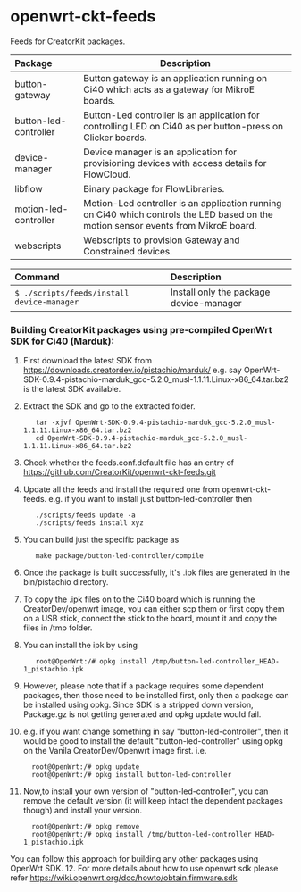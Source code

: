 # openwrt-ckt-feeds

Feeds for CreatorKit packages.

Package           | Description
:---------------- | -----------------------------
button-gateway    | Button gateway is an application running on Ci40 which acts as a gateway for MikroE boards.
button-led-controller    | Button-Led controller is an application for controlling LED on Ci40 as per button-press on Clicker boards.
device-manager    | Device manager is an application for provisioning devices with access details for FlowCloud.
libflow           | Binary package for FlowLibraries.
motion-led-controller  | Motion-Led controller is an application running on Ci40 which controls the LED based on the motion sensor events from MikroE board.
webscripts        | Webscripts to provision Gateway and Constrained devices.

Command                                         | Description
:---------------------------------------------- | :---------------------------------------
```$ ./scripts/feeds/install device-manager```  | Install only the package device-manager


### Building CreatorKit packages using pre-compiled OpenWrt SDK for Ci40 (Marduk):

1. First download the latest SDK from https://downloads.creatordev.io/pistachio/marduk/ e.g. say  OpenWrt-SDK-0.9.4-pistachio-marduk_gcc-5.2.0_musl-1.1.11.Linux-x86_64.tar.bz2 is the latest SDK available.
2. Extract the SDK and go to the extracted folder.

          tar -xjvf OpenWrt-SDK-0.9.4-pistachio-marduk_gcc-5.2.0_musl-1.1.11.Linux-x86_64.tar.bz2
          cd OpenWrt-SDK-0.9.4-pistachio-marduk_gcc-5.2.0_musl-1.1.11.Linux-x86_64.tar.bz2
3. Check whether the feeds.conf.default file has an entry of https://github.com/CreatorKit/openwrt-ckt-feeds.git
4. Update all the feeds and install the required one from openwrt-ckt-feeds. e.g. if you want to install just button-led-controller then

          ./scripts/feeds update -a
          ./scripts/feeds install xyz
5. You can build just the specific package as

          make package/button-led-controller/compile
6. Once the package is built successfully, it's .ipk files are generated in the bin/pistachio directory.
7. To copy the .ipk files on to the Ci40 board which is running the CreatorDev/openwrt image, you can either scp them or first copy them on a USB stick, connect the stick to the board, mount it and copy the files in /tmp folder.
8. You can install the ipk by using 

          root@OpenWrt:/# opkg install /tmp/button-led-controller_HEAD-1_pistachio.ipk
9. However, please note that if a package requires some dependent packages, then those need to be installed first, only then a package can be installed using opkg. Since SDK is a stripped down version, Package.gz is not getting generated and opkg update would fail.
10. e.g. if you want change something in say "button-led-controller", then it would be good to install the default "button-led-controller" using opkg on the Vanila CreatorDev/Openwrt image first. i.e.

          root@OpenWrt:/# opkg update
          root@OpenWrt:/# opkg install button-led-controller
11. Now,to install your own version of "button-led-controller", you can remove the default version (it will keep intact the dependent packages though) and install your version.

          root@OpenWrt:/# opkg remove
          root@OpenWrt:/# opkg install /tmp/button-led-controller_HEAD-1_pistachio.ipk
You can follow this approach for building any other packages using OpenWrt SDK.
12. For more details about how to use openwrt sdk please refer https://wiki.openwrt.org/doc/howto/obtain.firmware.sdk
